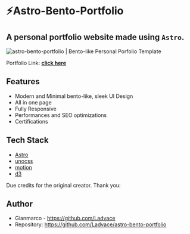# ⚡️Astro-Bento-Portfolio

## A personal portfolio website made using `Astro`.

![astro-bento-portfolio | Bento-like Personal Porfolio Template](DDDDD)

Portfolio Link: **[click here](https://aws.com)**

## Features
- Modern and Minimal bento-like, sleek UI Design
- All in one page
- Fully Responsive
- Performances and SEO optimizations
- Certifications

## Tech Stack
- [Astro](https://astro.build)
- [unocss](https://unocss.dev/)
- [motion](https://motion.dev/)
- [d3](https://d3js.org/)


Due credits for the original creator. Thank you:
## Author 
- Gianmarco - https://github.com/Ladvace
- Repository: https://github.com/Ladvace/astro-bento-portfolio
